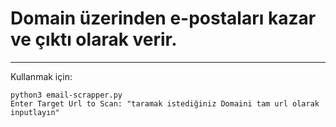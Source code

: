# Domain üzerinden e-postaları kazar ve çıktı olarak verir.
-----

Kullanmak için:

`python3 email-scrapper.py`</br>
`Enter Target Url to Scan: "taramak istediğiniz Domaini tam url olarak inputlayın"`
